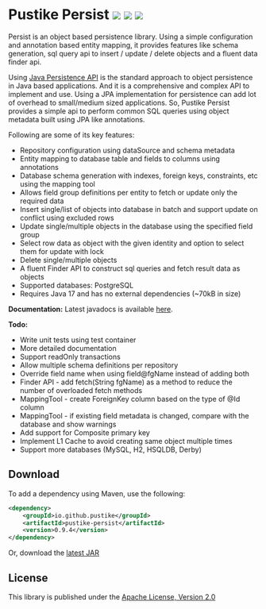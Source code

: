 Pustike Persist   [![][Maven Central img]][Maven Central] [![][Javadocs img]][Javadocs] [![][license img]][license]
===============
Persist is an object based persistence library. Using a simple configuration and annotation based entity mapping, it provides features like schema generation, sql query api to insert / update / delete objects and a fluent data finder api.

Using [Java Persistence API](https://en.wikipedia.org/wiki/Java_Persistence_API) is the standard approach to object persistence in Java based applications. And it is a comprehensive and complex API to implement and use. Using a JPA implementation for persistence can add lot of overhead to small/medium sized applications. So, Pustike Persist provides a simple api to perform common SQL queries using object metadata built using JPA like annotations.

Following are some of its key features:

* Repository configuration using dataSource and schema metadata
* Entity mapping to database table and fields to columns using annotations
* Database schema generation with indexes, foreign keys, constraints, etc using the mapping tool
* Allows field group definitions per entity to fetch or update only the required data
* Insert single/list of objects into database in batch and support update on conflict using excluded rows
* Update single/multiple objects in the database using the specified field group
* Select row data as object with the given identity and option to select them for update with lock
* Delete single/multiple objects
* A fluent Finder API to construct sql queries and fetch result data as objects 
* Supported databases: PostgreSQL
* Requires Java 17 and has no external dependencies (~70kB in size)

**Documentation:** Latest javadocs is available [here][Javadocs].

**Todo:**

* Write unit tests using test container
* More detailed documentation
* Support readOnly transactions
* Allow multiple schema definitions per repository
* Override field name when using field@fgName instead of adding both
* Finder API - add fetch(String fgName) as a method to reduce the number of overloaded fetch methods
* MappingTool - create ForeignKey column based on the type of @Id column
* MappingTool - if existing field metadata is changed, compare with the database and show warnings 
* Add support for Composite primary key
* Implement L1 Cache to avoid creating same object multiple times
* Support more databases (MySQL, H2, HSQLDB, Derby)

Download
--------
To add a dependency using Maven, use the following:
```xml
<dependency>
    <groupId>io.github.pustike</groupId>
    <artifactId>pustike-persist</artifactId>
    <version>0.9.4</version>
</dependency>
```
Or, download the [latest JAR](https://search.maven.org/remote_content?g=io.github.pustike&a=pustike-persist&v=LATEST)

License
-------
This library is published under the [Apache License, Version 2.0](https://www.apache.org/licenses/LICENSE-2.0)

[Maven Central]:https://maven-badges.herokuapp.com/maven-central/io.github.pustike/pustike-persist
[Maven Central img]:https://maven-badges.herokuapp.com/maven-central/io.github.pustike/pustike-persist/badge.svg

[Javadocs]:https://javadoc.io/doc/io.github.pustike/pustike-persist
[Javadocs img]:https://javadoc.io/badge/io.github.pustike/pustike-persist.svg

[license]:LICENSE
[license img]:https://img.shields.io/badge/license-Apache%202-blue.svg
